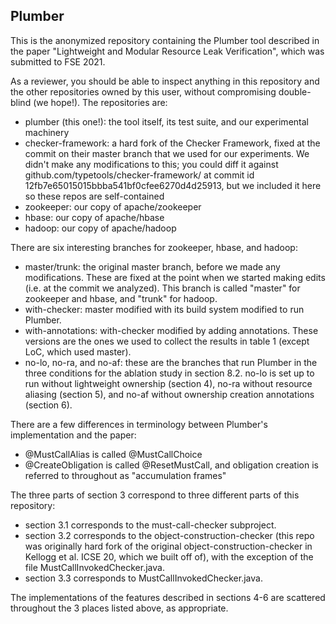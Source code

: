 ## Plumber

This is the anonymized repository containing the Plumber tool described in the
paper "Lightweight and Modular Resource Leak Verification", which was submitted
to FSE 2021.

As a reviewer, you should be able to inspect anything in this repository and
the other repositories owned by this user, without compromising double-blind
(we hope!). The repositories are:
* plumber (this one!): the tool itself, its test suite, and our experimental machinery
* checker-framework: a hard fork of the Checker Framework, fixed at the commit on their master branch that we used
                     for our experiments. We didn't make any modifications to this; you could diff it against
                     github.com/typetools/checker-framework/ at commit id 12fb7e65015015bbba541bf0cfee6270d4d25913,
                     but we included it here so these repos are self-contained
* zookeeper: our copy of apache/zookeeper
* hbase: our copy of apache/hbase
* hadoop: our copy of apache/hadoop

There are six interesting branches for zookeeper, hbase, and hadoop:
* master/trunk: the original master branch, before we made any modifications. These are fixed at the point
          when we started making edits (i.e. at the commit we analyzed). This branch is called "master" for zookeeper and hbase, 
          and "trunk" for hadoop.
* with-checker: master modified with its build system modified to run Plumber.
* with-annotations: with-checker modified by adding annotations. These versions are the ones we used to collect
                    the results in table 1 (except LoC, which used master).
* no-lo, no-ra, and no-af: these are the branches that run Plumber in the three conditions for the ablation
                           study in section 8.2. no-lo is set up to run without lightweight ownership (section 4),
                           no-ra without resource aliasing (section 5), and no-af without ownership creation annotations
                           (section 6).
             
There are a few differences in terminology between Plumber's implementation and the paper:
* @MustCallAlias is called @MustCallChoice
* @CreateObligation is called @ResetMustCall, and obligation creation is referred to throughout as "accumulation frames"

The three parts of section 3 correspond to three different parts of this repository:
* section 3.1 corresponds to the must-call-checker subproject.
* section 3.2 corresponds to the object-construction-checker (this repo was originally hard fork of the original
object-construction-checker in Kellogg et al. ICSE 20, which we built off of), with the exception of the file
MustCallInvokedChecker.java.
* section 3.3 corresponds to MustCallInvokedChecker.java.

The implementations of the features described in sections 4-6 are scattered throughout the 3 places listed above,
as appropriate.
